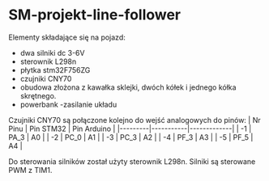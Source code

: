 # SM-projekt-line-follower
Elementy składające się na pojazd:
- dwa silniki dc 3-6V 
- sterownik L298n
- płytka stm32F756ZG
- czujniki CNY70
- obudowa złożona z kawałka sklejki, dwóch kółek i jednego kółka skrętnego.
- powerbank -zasilanie układu

Czujniki CNY70 są połączone kolejno do wejść analogowych do pinów:
| Nr Pinu | Pin STM32 | Pin Arduino |
|---------|-----------|-------------|
|   -1    |   PA_3    |      A0     |
|   -2    |   PC_0    |      A1     |
|   -3    |   PC_3    |      A2     |
|   -4    |   PF_3    |      A3     |
|   -5    |   PF_5    |      A4     |

Do sterowania silników został użyty sterownik L298n. Silniki są sterowane PWM z TIM1.
